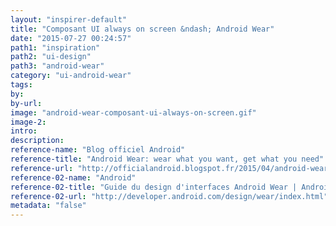 ```yaml
---
layout: "inspirer-default"
title: "Composant UI always on screen &ndash; Android Wear"
date: "2015-07-27 00:24:57"
path1: "inspiration"
path2: "ui-design"
path3: "android-wear"
category: "ui-android-wear"
tags:
by:
by-url:
image: "android-wear-composant-ui-always-on-screen.gif"
image-2:
intro:
description:
reference-name: "Blog officiel Android"
reference-title: "Android Wear: wear what you want, get what you need"
reference-url: "http://officialandroid.blogspot.fr/2015/04/android-wear-wear-what-you-want-get.html"
reference-02-name: "Android"
reference-02-title: "Guide du design d'interfaces Android Wear | Android Developers"
reference-02-url: "http://developer.android.com/design/wear/index.html"
metadata: "false"
---
```

